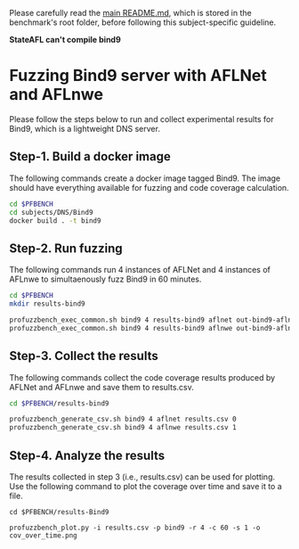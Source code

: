 Please carefully read the [main README.md](../../../README.md), which is stored in the benchmark's root folder, before following this subject-specific guideline.

**StateAFL can't compile bind9**

# Fuzzing Bind9 server with AFLNet and AFLnwe
Please follow the steps below to run and collect experimental results for Bind9, which is a lightweight DNS server.

## Step-1. Build a docker image
The following commands create a docker image tagged Bind9. The image should have everything available for fuzzing and code coverage calculation.

```bash
cd $PFBENCH
cd subjects/DNS/Bind9
docker build . -t bind9
```

## Step-2. Run fuzzing
The following commands run 4 instances of AFLNet and 4 instances of AFLnwe to simultaenously fuzz Bind9 in 60 minutes.

```bash
cd $PFBENCH
mkdir results-bind9

profuzzbench_exec_common.sh bind9 4 results-bind9 aflnet out-bind9-aflnet "-P DNS -D 10000 -K -R -q 3 -s 3 -m none" 3600 5 &
profuzzbench_exec_common.sh bind9 4 results-bind9 aflnwe out-bind9-aflnwe "-P DNS -D 10000 -K -R -q 3 -s 3 -m none" 3600 5
```

## Step-3. Collect the results
The following commands collect the  code coverage results produced by AFLNet and AFLnwe and save them to results.csv.

```bash
cd $PFBENCH/results-bind9

profuzzbench_generate_csv.sh bind9 4 aflnet results.csv 0
profuzzbench_generate_csv.sh bind9 4 aflnwe results.csv 1
```

## Step-4. Analyze the results
The results collected in step 3 (i.e., results.csv) can be used for plotting. Use the following command to plot the coverage over time and save it to a file.

```
cd $PFBENCH/results-Bind9

profuzzbench_plot.py -i results.csv -p bind9 -r 4 -c 60 -s 1 -o cov_over_time.png
```
